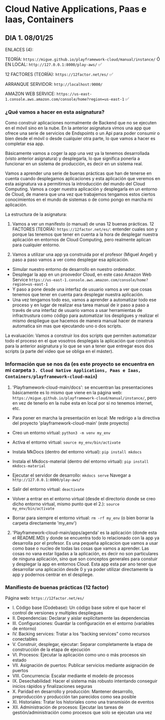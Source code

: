 
# Cloud Native Applications, Paas e Iaas, Containers

## DIA 1. 08/01/25
ENLACES (4):

TEORÍA: `https://migue.github.io/playframework-cloud/manual/instance/` 
Ó EN LOCAL: `http://127.0.0.1:8000/play-aws/` ✅

12 FACTORES (TEORÍA): `https://12factor.net/es/` ✅

ARRANQUE SERVIDOR: `http://localhost:9000/`

AMAZON WEB SERVICE: `https://us-east-1.console.aws.amazon.com/console/home?region=us-east-1` ✅


### ¿Qué vamos a hacer en esta asignatura?
Como construir aplicaciones normalmente de Backend que no se ejecuten en el móvil sino en la nube.
En la anterior asignatura vimos una app que ofrece una serie de servicios de Endspoints o un Api para poder consumir o bien desde el móvil o desde cualquier otra parte,
lo que vamos a hacer es completar esa app.

Básicamente vamos a coger la app una vez ya la tenemos desarrollada (visto anterior asignatura) y desplegarla, lo que significa ponerla a funcionar en un sistema de producción, es decir en un sistema real.

Vamos a  aprender una serie de buenas prácticas que han de tenerse en cuenta cuando desplegamos aplicaciones y esta aplicación que veremos en esta asignatura va a permitirnos la introducción del mundo del Cloud Computing. Vamos a coger nuestra aplicación y desplegarla en un entorno de Cloud, de manera que una vez que trabajemos tengamos estos ciertos conocimientos en el mundo de sistemas o de como pongo en marcha mi aplicación.

La estructura de la asignatura:
1. Vamos a ver un manifesto (o manual) de unas 12 buenas prácticas.
12 FACTORES (TEORÍA): `https://12factor.net/es/`: entender cuales son y porque las tenemos que tener en cuenta a la hora de desplegar nuestra aplicación en entornos de Cloud Computing, pero realmente aplican para cualquier entorno.

2. Vamos a utilizar una app ya construida por el profesor (Miguel Angel) y paso a paso vamos a ver como desplegar esa aplicación.
- Simular nuestro entorno de desarrollo en nuestro ordenador.
- Desplegar la app en un proovedor Cloud, en este caso Amazon Web Service `https://us-east-1.console.aws.amazon.com/console/home?region=us-east-1`
- Y paso a pone desde una interfaz de usuario vamos a ver que cosas tenemos que tener en cuenta para desplegar nuestra aplicación.
- Una vez tengamos todo eso, vamos a aprender a automatizar todo ese proceso y en lugar de realizar esa tarea manual de ir paso a paso a través de una interfaz de usuario vamos a usar herramientas de infractrustura como código para automatizar los despligues y realizar el mismo despliegue que hacemos de manera manual hacer de manera automatica sin mas que ejecutando uno o dos scripts.

La evaluación:
Vamos a construir los dos scripts que permiten automatizar todo el proceso en el que vosotros desplegais la aplicación que construis para la anterior asignatura y lo que se van a tener que entregar esos dos scripts (a parte del video que se obliga en el máster).

### Información que se nos da (es este proyecto se encuentra en mi carpeta `3. Cloud Native Applications, Paas e Iaas, Containers/playframework-cloud-main`)
1. 'Playframework-cloud-main/docs': se encuentran las presentaciones básicamente es lo mismo que viene en la página web: `https://migue.github.io/playframework-cloud/manual/instance/`, pero en vez de tenerlo en la nube esta en local por si no tenemos internet, etc.

* Para poner en marcha la presentación en local:
Me redirigo a la directiva del proyecto 'playframework-cloud-main' (este proyecto)
- Creo un entorno virtual: `python3 -m venv my_env`
- Activa el entorno virtual: `source my_env/bin/activate`
- Instala MkDocs (dentro del entorno virtual): `pip install mkdocs`
- Instala el Mkdocs-material (dentro del entorno virtual): `pip install mkdocs-material`
- Ejecutar el servidor de desarrollo: `mkdocs serve`
Navegar a `http://127.0.0.1:8000/play-aws/`

- Salir del entorno virtual: `deactivate`
- Volver a entrar en el entorno virtual (desde el directorio donde se creo dicho entorno virtual, mismo punto que el 2.): `source my_env/bin/activate`
- Borrar para siempre el entorno virtual: `rm -rf my_env` (o bien borrar la carpeta directamente 'my_env')

2. 'Playframework-cloud-main/apps/agenda' es la aplicación (donde esta el README.MD) y donde se encuentra todo lo relacionado con la app ya desarrolla por el profesor.
Es una pequeña aplicacion que vamos a usar como base o nucleo de todas las cosas que vamos a aprender. Las cosas no vana estar ligadas a la aplicación, es decir no son particulares de ninguna aplicación, sino que son conceptos generales para constuir y desplegar la app en entornos Cloud. Esta app esta par ano tener que desarrollar una aplicación desde 0 y ya poder utilizar directamente la app y podernos centrar en el despliege.

### Manifiesto de buenas prácticas (12 factor)
Página web: `https://12factor.net/es/`

- I. Código base (Codebase): Un código base sobre el que hacer el control de versiones y multiples despliegues
- II. Dependencias: Declarar y aislar explícitamente las dependencias
- III. Configuraciones: Guardar la configuración en el entorno (variables de entorno)
- IV. Backing services: Tratar a los “backing services” como recursos conectables
- V. Construir, desplegar, ejecutar: Separar completamente la etapa de construcción de la etapa de ejecución
- VI. Procesos: Ejecutar la aplicación como uno o más procesos sin estado
- VII. Asignación de puertos: Publicar servicios mediante asignación de puertos
- VIII. Concurrencia: Escalar mediante el modelo de procesos
- IX. Desechabilidad: Hacer el sistema más robusto intentando conseguir inicios rápidos y finalizaciones seguras
- X. Paridad en desarrollo y producción: Mantener desarrollo, preproducción y producción tan parecidos como sea posible
- XI. Historiales: Tratar los historiales como una transmisión de eventos
- XII. Administración de procesos: Ejecutar las tareas de gestión/administración como procesos que solo se ejecutan una vez
